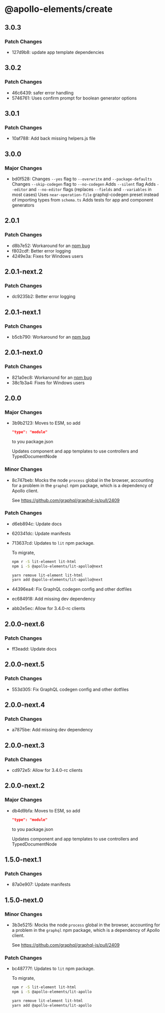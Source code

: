 # @apollo-elements/create

## 3.0.3

### Patch Changes

- 127d9b8: update app template dependencies

## 3.0.2

### Patch Changes

- 46c6439: safer error handling
- 5746761: Uses confirm prompt for boolean generator options

## 3.0.1

### Patch Changes

- 10af788: Add back missing helpers.js file

## 3.0.0

### Major Changes

- bd0f528: Changes `--yes` flag to `--overwrite` and `--package-defaults`
  Changes `--skip-codegen` flag to `--no-codegen`
  Adds `--silent` flag
  Adds `--editor` and `--no-editor` flags (replaces `--fields` and `--variables` in most cases)
  Uses `near-operation-file` graphql-codegen preset instead of importing types from `schema.ts`
  Adds tests for app and component generators

## 2.0.1

### Patch Changes

- d8b7e52: Workaround for an [npm bug](https://github.com/npm/cli/issues/2632)
- f802cdf: Better error logging
- 4249e3a: Fixes for Windows users

## 2.0.1-next.2

### Patch Changes

- dc9235b2: Better error logging

## 2.0.1-next.1

### Patch Changes

- b5cb790: Workaround for an [npm bug](https://github.com/npm/cli/issues/2632)

## 2.0.1-next.0

### Patch Changes

- 821a0ec8: Workaround for an [npm bug](https://github.com/npm/cli/issues/2632)
- 38c1b3a4: Fixes for Windows users

## 2.0.0

### Major Changes

- 3b9b2123: Moves to ESM, so add

  ```json
  "type": "module"
  ```

  to you package.json

  Updates component and app templates to use controllers and TypedDocumentNode

### Minor Changes

- 8c747beb: Mocks the node `process` global in the browser, accounting for a problem in the `graphql` npm package, which is a dependency of Apollo client.

  See https://github.com/graphql/graphql-js/pull/2409

### Patch Changes

- d6eb894c: Update docs
- 620341dc: Update manifests
- 713637cd: Updates to `lit` npm package.

  To migrate,

  ```bash
  npm r -S lit-element lit-html
  npm i -S @apollo-elements/lit-apollo@next
  ```

  ```bash
  yarn remove lit-element lit-html
  yarn add @apollo-elements/lit-apollo@next
  ```

- 44396ea4: Fix GraphQL codegen config and other dotfiles
- ec684918: Add missing dev dependency
- abb2e5ec: Allow for 3.4.0-rc clients

## 2.0.0-next.6

### Patch Changes

- ff3eadd: Update docs

## 2.0.0-next.5

### Patch Changes

- 553d305: Fix GraphQL codegen config and other dotfiles

## 2.0.0-next.4

### Patch Changes

- a7875be: Add missing dev dependency

## 2.0.0-next.3

### Patch Changes

- cd972e5: Allow for 3.4.0-rc clients

## 2.0.0-next.2

### Major Changes

- db4d9bfa: Moves to ESM, so add

  ```json
  "type": "module"
  ```

  to you package.json

  Updates component and app templates to use controllers and TypedDocumentNode

## 1.5.0-next.1

### Patch Changes

- 87a0e907: Update manifests

## 1.5.0-next.0

### Minor Changes

- 3b3e5215: Mocks the node `process` global in the browser, accounting for a problem in the `graphql` npm package, which is a dependency of Apollo client.

  See https://github.com/graphql/graphql-js/pull/2409

### Patch Changes

- bc48777f: Updates to `lit` npm package.

  To migrate,

  ```bash
  npm r -S lit-element lit-html
  npm i -S @apollo-elements/lit-apollo
  ```

  ```bash
  yarn remove lit-element lit-html
  yarn add @apollo-elements/lit-apollo
  ```
